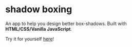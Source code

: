 # shadow boxing

An app to help you design better box-shadows. Built with **HTML/CSS/Vanilla JavaScript**.

Try it for yourself [here](https://bhgordon.github.io/shadow-boxing/)!
